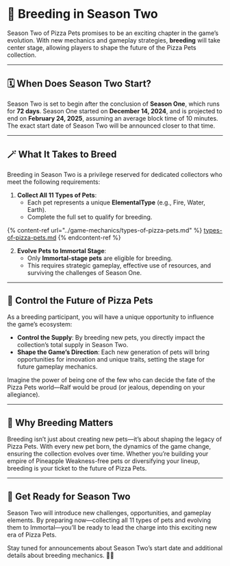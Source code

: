 # 🤔 Breeding in Season Two

Season Two of Pizza Pets promises to be an exciting chapter in the game’s evolution. With new mechanics and gameplay strategies, **breeding** will take center stage, allowing players to shape the future of the Pizza Pets collection.

***

## 🗓️ When Does Season Two Start?

Season Two is set to begin after the conclusion of **Season One**, which runs for **72 days**. Season One started on **December 14, 2024**, and is projected to end on **February 24, 2025**, assuming an average block time of 10 minutes. The exact start date of Season Two will be announced closer to that time.

***

## 🪄 What It Takes to Breed

Breeding in Season Two is a privilege reserved for dedicated collectors who meet the following requirements:

1. **Collect All 11 Types of Pets**:
   * Each pet represents a unique **ElementalType** (e.g., Fire, Water, Earth).
   * Complete the full set to qualify for breeding.

{% content-ref url="../game-mechanics/types-of-pizza-pets.md" %}
[types-of-pizza-pets.md](../game-mechanics/types-of-pizza-pets.md)
{% endcontent-ref %}

2. **Evolve Pets to Immortal Stage**:
   * Only **Immortal-stage pets** are eligible for breeding.
   * This requires strategic gameplay, effective use of resources, and surviving the challenges of Season One.

***

## 🔑 Control the Future of Pizza Pets

As a breeding participant, you will have a unique opportunity to influence the game’s ecosystem:

* **Control the Supply**: By breeding new pets, you directly impact the collection’s total supply in Season Two.
* **Shape the Game’s Direction**: Each new generation of pets will bring opportunities for innovation and unique traits, setting the stage for future gameplay mechanics.

Imagine the power of being one of the few who can decide the fate of the Pizza Pets world—Ralf would be proud (or jealous, depending on your allegiance).

***

## 🐾 Why Breeding Matters

Breeding isn’t just about creating new pets—it’s about shaping the legacy of Pizza Pets. With every new pet born, the dynamics of the game change, ensuring the collection evolves over time. Whether you’re building your empire of Pineapple Weakness-free pets or diversifying your lineup, breeding is your ticket to the future of Pizza Pets.

***

## 🌟 Get Ready for Season Two

Season Two will introduce new challenges, opportunities, and gameplay elements. By preparing now—collecting all 11 types of pets and evolving them to Immortal—you’ll be ready to lead the charge into this exciting new era of Pizza Pets.

Stay tuned for announcements about Season Two’s start date and additional details about breeding mechanics. 🍕🐾
